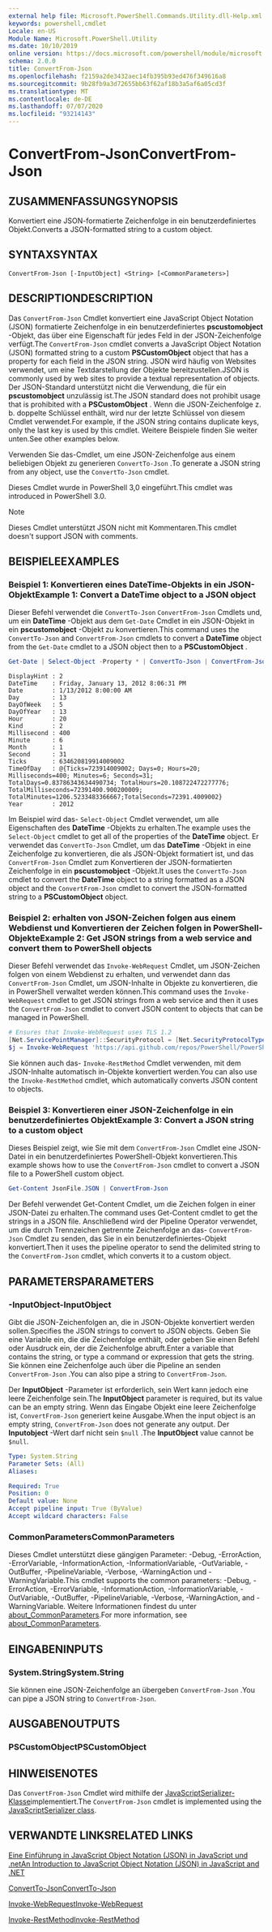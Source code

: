 ```yaml
---
external help file: Microsoft.PowerShell.Commands.Utility.dll-Help.xml
keywords: powershell,cmdlet
Locale: en-US
Module Name: Microsoft.PowerShell.Utility
ms.date: 10/10/2019
online version: https://docs.microsoft.com/powershell/module/microsoft.powershell.utility/convertfrom-json?view=powershell-5.1&WT.mc_id=ps-gethelp
schema: 2.0.0
title: ConvertFrom-Json
ms.openlocfilehash: f2159a2de3432aec14fb395b93ed476f349616a8
ms.sourcegitcommit: 9b28fb9a3d72655bb63f62af18b3a5af6a05cd3f
ms.translationtype: MT
ms.contentlocale: de-DE
ms.lasthandoff: 07/07/2020
ms.locfileid: "93214143"
---
```

# <span data-ttu-id="6d16e-103">ConvertFrom-Json</span><span class="sxs-lookup"><span data-stu-id="6d16e-103">ConvertFrom-Json</span></span>

## <span data-ttu-id="6d16e-104">ZUSAMMENFASSUNG</span><span class="sxs-lookup"><span data-stu-id="6d16e-104">SYNOPSIS</span></span>
<span data-ttu-id="6d16e-105">Konvertiert eine JSON-formatierte Zeichenfolge in ein benutzerdefiniertes Objekt.</span><span class="sxs-lookup"><span data-stu-id="6d16e-105">Converts a JSON-formatted string to a custom object.</span></span>

## <span data-ttu-id="6d16e-106">SYNTAX</span><span class="sxs-lookup"><span data-stu-id="6d16e-106">SYNTAX</span></span>

```
ConvertFrom-Json [-InputObject] <String> [<CommonParameters>]
```

## <span data-ttu-id="6d16e-107">DESCRIPTION</span><span class="sxs-lookup"><span data-stu-id="6d16e-107">DESCRIPTION</span></span>

<span data-ttu-id="6d16e-108">Das `ConvertFrom-Json` Cmdlet konvertiert eine JavaScript Object Notation (JSON) formatierte Zeichenfolge in ein benutzerdefiniertes **pscustomobject** -Objekt, das über eine Eigenschaft für jedes Feld in der JSON-Zeichenfolge verfügt.</span><span class="sxs-lookup"><span data-stu-id="6d16e-108">The `ConvertFrom-Json` cmdlet converts a JavaScript Object Notation (JSON) formatted string to a custom **PSCustomObject** object that has a property for each field in the JSON string.</span></span> <span data-ttu-id="6d16e-109">JSON wird häufig von Websites verwendet, um eine Textdarstellung der Objekte bereitzustellen.</span><span class="sxs-lookup"><span data-stu-id="6d16e-109">JSON is commonly used by web sites to provide a textual representation of objects.</span></span> <span data-ttu-id="6d16e-110">Der JSON-Standard unterstützt nicht die Verwendung, die für ein **pscustomobject** unzulässig ist.</span><span class="sxs-lookup"><span data-stu-id="6d16e-110">The JSON standard does not prohibit usage that is prohibited with a **PSCustomObject** .</span></span> <span data-ttu-id="6d16e-111">Wenn die JSON-Zeichenfolge z. b. doppelte Schlüssel enthält, wird nur der letzte Schlüssel von diesem Cmdlet verwendet.</span><span class="sxs-lookup"><span data-stu-id="6d16e-111">For example, if the JSON string contains duplicate keys, only the last key is used by this cmdlet.</span></span> <span data-ttu-id="6d16e-112">Weitere Beispiele finden Sie weiter unten.</span><span class="sxs-lookup"><span data-stu-id="6d16e-112">See other examples below.</span></span>

<span data-ttu-id="6d16e-113">Verwenden Sie das-Cmdlet, um eine JSON-Zeichenfolge aus einem beliebigen Objekt zu generieren `ConvertTo-Json` .</span><span class="sxs-lookup"><span data-stu-id="6d16e-113">To generate a JSON string from any object, use the `ConvertTo-Json` cmdlet.</span></span>

<span data-ttu-id="6d16e-114">Dieses Cmdlet wurde in PowerShell 3,0 eingeführt.</span><span class="sxs-lookup"><span data-stu-id="6d16e-114">This cmdlet was introduced in PowerShell 3.0.</span></span>

> [!NOTE]
> <span data-ttu-id="6d16e-115">Dieses Cmdlet unterstützt JSON nicht mit Kommentaren.</span><span class="sxs-lookup"><span data-stu-id="6d16e-115">This cmdlet doesn't support JSON with comments.</span></span>

## <span data-ttu-id="6d16e-116">BEISPIELE</span><span class="sxs-lookup"><span data-stu-id="6d16e-116">EXAMPLES</span></span>

### <span data-ttu-id="6d16e-117">Beispiel 1: Konvertieren eines DateTime-Objekts in ein JSON-Objekt</span><span class="sxs-lookup"><span data-stu-id="6d16e-117">Example 1: Convert a DateTime object to a JSON object</span></span>

<span data-ttu-id="6d16e-118">Dieser Befehl verwendet die `ConvertTo-Json` `ConvertFrom-Json` Cmdlets und, um ein **DateTime** -Objekt aus dem `Get-Date` Cmdlet in ein JSON-Objekt in ein **pscustomobject** -Objekt zu konvertieren.</span><span class="sxs-lookup"><span data-stu-id="6d16e-118">This command uses the `ConvertTo-Json` and `ConvertFrom-Json` cmdlets to convert a **DateTime** object from the `Get-Date` cmdlet to a JSON object then to a **PSCustomObject** .</span></span>

```powershell
Get-Date | Select-Object -Property * | ConvertTo-Json | ConvertFrom-Json
```

```Output
DisplayHint : 2
DateTime    : Friday, January 13, 2012 8:06:31 PM
Date        : 1/13/2012 8:00:00 AM
Day         : 13
DayOfWeek   : 5
DayOfYear   : 13
Hour        : 20
Kind        : 2
Millisecond : 400
Minute      : 6
Month       : 1
Second      : 31
Ticks       : 634620819914009002
TimeOfDay   : @{Ticks=723914009002; Days=0; Hours=20; Milliseconds=400; Minutes=6; Seconds=31; TotalDays=0.83786343634490734; TotalHours=20.108722472277776; TotalMilliseconds=72391400.900200009; TotalMinutes=1206.5233483366667;TotalSeconds=72391.4009002}
Year        : 2012
```

<span data-ttu-id="6d16e-119">Im Beispiel wird das- `Select-Object` Cmdlet verwendet, um alle Eigenschaften des **DateTime** -Objekts zu erhalten.</span><span class="sxs-lookup"><span data-stu-id="6d16e-119">The example uses the `Select-Object` cmdlet to get all of the properties of the **DateTime** object.</span></span> <span data-ttu-id="6d16e-120">Er verwendet das `ConvertTo-Json` Cmdlet, um das **DateTime** -Objekt in eine Zeichenfolge zu konvertieren, die als JSON-Objekt formatiert ist, und das `ConvertFrom-Json` Cmdlet zum Konvertieren der JSON-formatierten Zeichenfolge in ein **pscustomobject** -Objekt.</span><span class="sxs-lookup"><span data-stu-id="6d16e-120">It uses the `ConvertTo-Json` cmdlet to convert the **DateTime** object to a string formatted as a JSON object and the `ConvertFrom-Json` cmdlet to convert the JSON-formatted string to a **PSCustomObject** object.</span></span>

### <span data-ttu-id="6d16e-121">Beispiel 2: erhalten von JSON-Zeichen folgen aus einem Webdienst und Konvertieren der Zeichen folgen in PowerShell-Objekte</span><span class="sxs-lookup"><span data-stu-id="6d16e-121">Example 2: Get JSON strings from a web service and convert them to PowerShell objects</span></span>

<span data-ttu-id="6d16e-122">Dieser Befehl verwendet das `Invoke-WebRequest` Cmdlet, um JSON-Zeichen folgen von einem Webdienst zu erhalten, und verwendet dann das `ConvertFrom-Json` Cmdlet, um JSON-Inhalte in Objekte zu konvertieren, die in PowerShell verwaltet werden können.</span><span class="sxs-lookup"><span data-stu-id="6d16e-122">This command uses the `Invoke-WebRequest` cmdlet to get JSON strings from a web service and then it uses the `ConvertFrom-Json` cmdlet to convert JSON content to objects that can be managed in PowerShell.</span></span>

```powershell
# Ensures that Invoke-WebRequest uses TLS 1.2
[Net.ServicePointManager]::SecurityProtocol = [Net.SecurityProtocolType]::Tls12
$j = Invoke-WebRequest 'https://api.github.com/repos/PowerShell/PowerShell/issues' | ConvertFrom-Json
```

<span data-ttu-id="6d16e-123">Sie können auch das- `Invoke-RestMethod` Cmdlet verwenden, mit dem JSON-Inhalte automatisch in-Objekte konvertiert werden.</span><span class="sxs-lookup"><span data-stu-id="6d16e-123">You can also use the `Invoke-RestMethod` cmdlet, which automatically converts JSON content to objects.</span></span>

### <span data-ttu-id="6d16e-124">Beispiel 3: Konvertieren einer JSON-Zeichenfolge in ein benutzerdefiniertes Objekt</span><span class="sxs-lookup"><span data-stu-id="6d16e-124">Example 3: Convert a JSON string to a custom object</span></span>

<span data-ttu-id="6d16e-125">Dieses Beispiel zeigt, wie Sie mit dem `ConvertFrom-Json` Cmdlet eine JSON-Datei in ein benutzerdefiniertes PowerShell-Objekt konvertieren.</span><span class="sxs-lookup"><span data-stu-id="6d16e-125">This example shows how to use the `ConvertFrom-Json` cmdlet to convert a JSON file to a PowerShell custom object.</span></span>

```powershell
Get-Content JsonFile.JSON | ConvertFrom-Json
```

<span data-ttu-id="6d16e-126">Der Befehl verwendet Get-Content Cmdlet, um die Zeichen folgen in einer JSON-Datei zu erhalten.</span><span class="sxs-lookup"><span data-stu-id="6d16e-126">The command uses Get-Content cmdlet to get the strings in a JSON file.</span></span> <span data-ttu-id="6d16e-127">Anschließend wird der Pipeline Operator verwendet, um die durch Trennzeichen getrennte Zeichenfolge an das- `ConvertFrom-Json` Cmdlet zu senden, das Sie in ein benutzerdefiniertes-Objekt konvertiert.</span><span class="sxs-lookup"><span data-stu-id="6d16e-127">Then it uses the pipeline operator to send the delimited string to the `ConvertFrom-Json` cmdlet, which converts it to a custom object.</span></span>

## <span data-ttu-id="6d16e-128">PARAMETERS</span><span class="sxs-lookup"><span data-stu-id="6d16e-128">PARAMETERS</span></span>

### <span data-ttu-id="6d16e-129">-InputObject</span><span class="sxs-lookup"><span data-stu-id="6d16e-129">-InputObject</span></span>

<span data-ttu-id="6d16e-130">Gibt die JSON-Zeichenfolgen an, die in JSON-Objekte konvertiert werden sollen.</span><span class="sxs-lookup"><span data-stu-id="6d16e-130">Specifies the JSON strings to convert to JSON objects.</span></span> <span data-ttu-id="6d16e-131">Geben Sie eine Variable ein, die die Zeichenfolge enthält, oder geben Sie einen Befehl oder Ausdruck ein, der die Zeichenfolge abruft.</span><span class="sxs-lookup"><span data-stu-id="6d16e-131">Enter a variable that contains the string, or type a command or expression that gets the string.</span></span> <span data-ttu-id="6d16e-132">Sie können eine Zeichenfolge auch über die Pipeline an senden `ConvertFrom-Json` .</span><span class="sxs-lookup"><span data-stu-id="6d16e-132">You can also pipe a string to `ConvertFrom-Json`.</span></span>

<span data-ttu-id="6d16e-133">Der **InputObject** -Parameter ist erforderlich, sein Wert kann jedoch eine leere Zeichenfolge sein.</span><span class="sxs-lookup"><span data-stu-id="6d16e-133">The **InputObject** parameter is required, but its value can be an empty string.</span></span> <span data-ttu-id="6d16e-134">Wenn das Eingabe Objekt eine leere Zeichenfolge ist, `ConvertFrom-Json` generiert keine Ausgabe.</span><span class="sxs-lookup"><span data-stu-id="6d16e-134">When the input object is an empty string, `ConvertFrom-Json` does not generate any output.</span></span> <span data-ttu-id="6d16e-135">Der **Inputobject** -Wert darf nicht sein `$null` .</span><span class="sxs-lookup"><span data-stu-id="6d16e-135">The **InputObject** value cannot be `$null`.</span></span>

```yaml
Type: System.String
Parameter Sets: (All)
Aliases:

Required: True
Position: 0
Default value: None
Accept pipeline input: True (ByValue)
Accept wildcard characters: False
```

### <span data-ttu-id="6d16e-136">CommonParameters</span><span class="sxs-lookup"><span data-stu-id="6d16e-136">CommonParameters</span></span>

<span data-ttu-id="6d16e-137">Dieses Cmdlet unterstützt diese gängigen Parameter: -Debug, -ErrorAction, -ErrorVariable, -InformationAction, -InformationVariable, -OutVariable, -OutBuffer, -PipelineVariable, -Verbose, -WarningAction und -WarningVariable.</span><span class="sxs-lookup"><span data-stu-id="6d16e-137">This cmdlet supports the common parameters: -Debug, -ErrorAction, -ErrorVariable, -InformationAction, -InformationVariable, -OutVariable, -OutBuffer, -PipelineVariable, -Verbose, -WarningAction, and -WarningVariable.</span></span> <span data-ttu-id="6d16e-138">Weitere Informationen findest du unter [about_CommonParameters](https://go.microsoft.com/fwlink/?LinkID=113216).</span><span class="sxs-lookup"><span data-stu-id="6d16e-138">For more information, see [about_CommonParameters](https://go.microsoft.com/fwlink/?LinkID=113216).</span></span>

## <span data-ttu-id="6d16e-139">EINGABEN</span><span class="sxs-lookup"><span data-stu-id="6d16e-139">INPUTS</span></span>

### <span data-ttu-id="6d16e-140">System.String</span><span class="sxs-lookup"><span data-stu-id="6d16e-140">System.String</span></span>

<span data-ttu-id="6d16e-141">Sie können eine JSON-Zeichenfolge an übergeben `ConvertFrom-Json` .</span><span class="sxs-lookup"><span data-stu-id="6d16e-141">You can pipe a JSON string to `ConvertFrom-Json`.</span></span>

## <span data-ttu-id="6d16e-142">AUSGABEN</span><span class="sxs-lookup"><span data-stu-id="6d16e-142">OUTPUTS</span></span>

### <span data-ttu-id="6d16e-143">PSCustomObject</span><span class="sxs-lookup"><span data-stu-id="6d16e-143">PSCustomObject</span></span>

## <span data-ttu-id="6d16e-144">HINWEISE</span><span class="sxs-lookup"><span data-stu-id="6d16e-144">NOTES</span></span>

<span data-ttu-id="6d16e-145">Das `ConvertFrom-Json` Cmdlet wird mithilfe der [JavaScriptSerializer-Klasse](/dotnet/api/system.web.script.serialization.javascriptserializer)implementiert.</span><span class="sxs-lookup"><span data-stu-id="6d16e-145">The `ConvertFrom-Json` cmdlet is implemented using the [JavaScriptSerializer class](/dotnet/api/system.web.script.serialization.javascriptserializer).</span></span>

## <span data-ttu-id="6d16e-146">VERWANDTE LINKS</span><span class="sxs-lookup"><span data-stu-id="6d16e-146">RELATED LINKS</span></span>

<span data-ttu-id="6d16e-147">[Eine Einführung in JavaScript Object Notation (JSON) in JavaScript und .net](/previous-versions/dotnet/articles/bb299886(v=msdn.10))</span><span class="sxs-lookup"><span data-stu-id="6d16e-147">[An Introduction to JavaScript Object Notation (JSON) in JavaScript and .NET](/previous-versions/dotnet/articles/bb299886(v=msdn.10))</span></span>

[<span data-ttu-id="6d16e-148">ConvertTo-Json</span><span class="sxs-lookup"><span data-stu-id="6d16e-148">ConvertTo-Json</span></span>](ConvertTo-Json.md)

[<span data-ttu-id="6d16e-149">Invoke-WebRequest</span><span class="sxs-lookup"><span data-stu-id="6d16e-149">Invoke-WebRequest</span></span>](Invoke-WebRequest.md)

[<span data-ttu-id="6d16e-150">Invoke-RestMethod</span><span class="sxs-lookup"><span data-stu-id="6d16e-150">Invoke-RestMethod</span></span>](Invoke-RestMethod.md)
